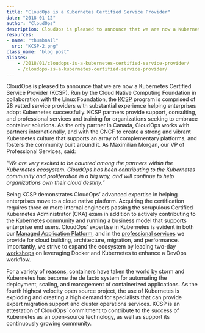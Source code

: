 ```yaml
---
title: "CloudOps is a Kubernetes Certified Service Provider"
date: "2018-01-12"
author: "CloudOps"
description: CloudOps is pleased to announce that we are now a Kubernetes Certified Service Provider (KCSP).
resources:
- name: "thumbnail"
  src: "KCSP-2.png"
class_name: "blog post"
aliases:
    - /2018/01/cloudops-is-a-kubernetes-certified-service-provider/
    - /cloudops-is-a-kubernetes-certified-service-provider/
---
```


<p>CloudOps is pleased to announce that we are now a Kubernetes Certified Service Provider (KCSP). Run by the Cloud Native Computing Foundation in collaboration with the Linux Foundation, the <a href="https://kubernetes.io/partners/" target="_blank">KCSP</a> program is comprised of 28 vetted service providers with substantial experience helping enterprises adopt Kubernetes successfully. KCSP partners provide support, consulting, and professional services and training for organizations seeking to embrace container solutions. As the only partner in Canada, CloudOps works with partners internationally, and with the CNCF to create a strong and vibrant Kubernetes culture that supports an array of complementary platforms, and fosters the community built around it. As Maximilian Morgan, our VP of Professional Services, said:</p>

<p><em>“We are very excited to be counted among the partners within the Kubernetes ecosystem. CloudOps has been contributing to the Kubernetes community and proliferation in a big way, and will continue to help organizations own their cloud destiny.”</em></p>

<p>Being KCSP demonstrates CloudOps’ advanced expertise in helping enterprises move to a cloud native platform. Acquiring the certification requires three or more internal engineers passing the scrupulous Certified Kubernetes Administrator (CKA) exam in addition to actively contributing to the Kubernetes community and running a business model that supports enterprise end users. CloudOps’ expertise in Kubernetes is evident in both our <a href="https://hubs.ly/H09H5yn0" target="_blank">Managed Application Platform</a>, and in the <a href="https://hubs.ly/H09H70v0" target="_blank">professional services</a> we provide for cloud building, architecture, migration, and performance. Importantly, we strive to expand the ecosystem by leading two-day <a href="https://hubs.ly/H09vGfD0" target="_blank">workshops</a> on leveraging Docker and Kubernetes to enhance a DevOps workflow.</p>

<p>For a variety of reasons, containers have taken the world by storm and Kubernetes has become the de facto system for automating the deployment, scaling, and management of containerized applications. As the fourth highest velocity open source project, the use of Kubernetes is exploding and creating a high demand for specialists that can provide expert migration support and cluster operations services. KCSP is an attestation of CloudOps’ commitment to contribute to the success of Kubernetes as an open-source technology, as well as support its continuously growing community.</p>